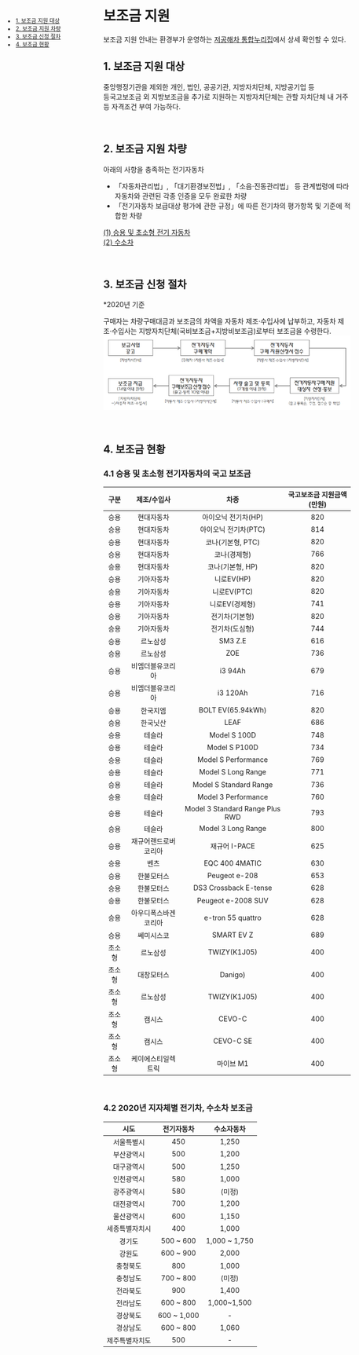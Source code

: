 <ui style="position:fixed;left: 3em; top:10em; font-size: 0.8em;">
    <li><a href = "#support_who"><bold>1. 보조금 지원 대상</bold></a></li>
    <li><a href = "#support_car"><bold>2. 보조금 지원 차량</bold></a></li>
    <li><a href = "#support_howto"><bold>3. 보조금 신청 절차</bold></a></li>
    <li><a href = "#support_news"><bold>4. 보조금 현황</bold></a></li>
</ui>

# 보조금 지원 
보조금 지원 안내는 환경부가 운영하는 [저공해차 통합누리집](https://www.ev.or.kr/portal/buyersGuide/incenTive?pMENUMST_ID=21549)에서 상세 확인할 수 있다.

<p id = "support_who"></p>

## 1. 보조금 지원 대상
중앙행정기관을 제외한 개인, 법인, 공공기관, 지방자치단체, 지방공기업 등 <br>
등국고보조금 외 지방보조금을 추가로 지원하는 지방자치단체는 관할 자치단체 내 거주 등 자격조건 부여 가능하다.

<br/>
<p id = "support_car"></p>

## 2. 보조금 지원 차량
아래의 사항을 충족하는 전기자동차
- 「자동차관리법」, 「대기환경보전법」, 「소음·진동관리법」 등 관계법령에 따라 자동차와 관련된 각종 인증을 모두 완료한 차량
- 「전기자동차 보급대상 평가에 관한 규정」에 따른 전기차의 평가항목 및 기준에 적합한 차량

[(1) 승용 및 초소형 전기 자동차](https://www.notion.so/1-5080faa423074e67be18e4776226a7e5)
<br/>
[(2) 수소차](https://www.notion.so/2-de9adfc90de04ccc8fda44869e14684b)

<br/>
<p id = "support_howto"></p>

## 3. 보조금 신청 절차
*2020년 기준

구매자는 차량구매대금과 보조금의 차액을 자동차 제조‧수입사에 납부하고, 자동차 제조‧수입사는 지방자치단체(국비보조금+지방비보조금)로부터 보조금을 수령한다.
![support](assets/img/support.png)

<br/>

<p id = "support_news"></p>

## 4. 보조금 현황

### 4.1 승용 및 초소형 전기자동차의 국고 보조금

| 구분 | 제조/수입사 | 차종 | 국고보조금 지원금액(만원) | 
| :------: | :------: | :------: | :------: |
| 승용 | 현대자동차 | 아이오닉 전기차(HP) | 820 | 
| 승용 | 현대자동차 | 아이오닉 전기차(PTC) | 814 | 
| 승용 | 현대자동차 | 코나(기본형, PTC) | 820 | 
| 승용 | 현대자동차 | 코나(경제형) | 766 | 
| 승용 | 현대자동차 | 코나(기본형, HP) | 820 | 
| 승용 | 기아자동차 | 니로EV(HP) | 820 | 
| 승용 | 기아자동차 | 니로EV(PTC) | 820 | 
| 승용 | 기아자동차 | 니로EV(경제형) | 741 | 
| 승용 | 기아자동차 | 전기차(기본형) | 820 | 
| 승용 | 기아자동차 | 전기차(도심형) | 744 | 
| 승용 | 르노삼성 | SM3 Z.E | 616 | 
| 승용 | 르노삼성 | ZOE | 736 | 
| 승용 | 비엠더블유코리아 | i3 94Ah | 679 | 
| 승용 | 비엠더블유코리아 | i3 120Ah | 716 | 
| 승용 | 한국지엠 | BOLT EV(65.94kWh) | 820 | 
| 승용 | 한국닛산 | LEAF | 686 | 
| 승용 | 테슬라 | Model S 100D | 748 | 
| 승용 | 테슬라 | Model S P100D | 734 | 
| 승용 | 테슬라 | Model S Performance | 769 | 
| 승용 | 테슬라 | Model S Long Range | 771 | 
| 승용 | 테슬라 | Model S Standard Range | 736 | 
| 승용 | 테슬라 | Model 3 Performance | 760 | 
| 승용 | 테슬라 | Model 3 Standard Range Plus RWD | 793 | 
| 승용 | 테슬라 | Model 3 Long Range | 800 | 
| 승용 | 재규어랜드로버코리아 | 재규어 I-PACE | 625 | 
| 승용 | 벤츠 | EQC 400 4MATIC | 630 | 
| 승용 | 한불모터스 | Peugeot e-208 | 653 | 
| 승용 | 한불모터스 | DS3 Crossback E-tense | 628 | 
| 승용 | 한불모터스 | Peugeot e-2008 SUV | 628 | 
| 승용 | 아우디폭스바겐코리아 | e-tron 55 quattro | 628 | 
| 승용 | 쎄미시스코 | SMART EV Z | 689 | 
| 초소형 | 르노삼성 | TWIZY(K1J05)| 400 | 
| 초소형 | 대창모터스 | Danigo)| 400 | 
| 초소형 | 르노삼성 | TWIZY(K1J05)| 400 | 
| 초소형 | 캠시스 | CEVO-C | 400 | 
| 초소형 | 캠시스 | CEVO-C SE | 400 | 
| 초소형 | 케이에스티일렉트릭 | 마이브 M1 | 400 | 

<br/>

### 4.2 2020년 지자체별 전기차, 수소차 보조금
	
| 시도 | 전기자동차 | 수소자동차 |  
| :------: |:------: | :------: |
| 서울특별시 | 450 | 1,250 |  
| 부산광역시 | 500	| 1,200 |  
| 대구광역시 | 500 | 1,250 |  
| 인천광역시 | 580 | 1,000 |  
| 광주광역시 | 580 | (미정) |  
| 대전광역시 | 700 | 1,200 |  
| 울산광역시 | 600 | 1,150 |  
| 세종특별자치시 | 400 | 1,000 |  
| 경기도 | 500 ~ 600 | 1,000 ~ 1,750 |  
| 강원도 | 600 ~ 900 | 2,000 |  
| 충청북도 | 800 | 1,000 |  
| 충청남도 | 700 ~ 800 | (미정) |  
| 전라북도 | 900 | 1,400 |  
| 전라남도 | 600 ~ 800 | 1,000~1,500 |  
| 경상북도 | 600 ~ 1,000 | - |  
| 경상남도 | 600 ~ 800 | 1,060 |  
| 제주특별자치도 | 500 | - |  
